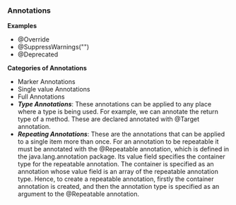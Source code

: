 ### Annotations
**Examples**
* @Override
* @SuppressWarnings("")
* @Deprecated

**Categories of Annotations**
* Marker Annotations
* Single value Annotations
* Full Annotations
* ***Type Annotations***: These annotations can be applied to any place where a type is being used. For example, we can annotate the return type of a method. These are declared annotated with @Target annotation.
* ***Repeating Annotations***: These are the annotations that can be applied to a single item more than once. For an annotation to be repeatable it must be annotated with the @Repeatable annotation, which is defined in the java.lang.annotation package. Its value field specifies the container type for the repeatable annotation. The container is specified as an annotation whose value field is an array of the repeatable annotation type. Hence, to create a repeatable annotation, firstly the container annotation is created, and then the annotation type is specified as an argument to the @Repeatable annotation.